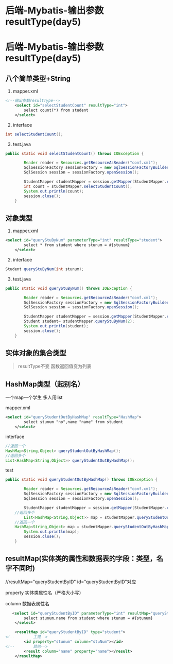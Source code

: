 # 后端-Mybatis-输出参数resultType(day5)


# 后端-Mybatis-输出参数resultType(day5)

## 八个简单类型+String

1. mapper.xml

```xml
<!--输出参数resultType-->
    <select id="selectStudentCount" resultType="int">
        select count(*) from student
    </select>
```

2. interface

```java
int selectStudentCount();
```

3. test.java

```java
public static void selectStudentCount() throws IOException {

        Reader reader = Resources.getResourceAsReader("conf.xml");
        SqlSessionFactory sessionFactory = new SqlSessionFactoryBuilder().build(reader);
        SqlSession session = sessionFactory.openSession();

        StudentMapper studentMapper = session.getMapper(StudentMapper.class);
        int count = studentMapper.selectStudentCount();
        System.out.println(count);
        session.close();
    }

```

## 对象类型

1. mapper.xml

```xml
<select id="queryStuByNum" parameterType="int" resultType="student">
        select * from student where stunum = #{stunum}
    </select>
```

2. interface

```java
Student queryStuByNum(int stunum);
```

3. test.java

```java
public static void queryStuByNum() throws IOException {

        Reader reader = Resources.getResourceAsReader("conf.xml");
        SqlSessionFactory sessionFactory = new SqlSessionFactoryBuilder().build(reader);
        SqlSession session = sessionFactory.openSession();

        StudentMapper studentMapper = session.getMapper(StudentMapper.class);
        Student student= studentMapper.queryStuByNum(2);
        System.out.println(student);
        session.close();
    }
```

## 实体对象的集合类型

> resultType不变 函数返回值变为列表

## HashMap类型（起别名）

一个map一个学生 多人用list

mapper.xml

```xml
<select id="queryStudentOutByHashMap" resultType="HashMap">
        select stunum "no",name "name" from student
    </select>
```

interface

```java
//返回一个
HashMap<String,Object> queryStudentOutByHashMap();
//返回多个
List<HashMap<String,Object>> queryStudentOutByHashMap();
```

test

```java
public static void queryStudentOutByHashMap() throws IOException {

        Reader reader = Resources.getResourceAsReader("conf.xml");
        SqlSessionFactory sessionFactory = new SqlSessionFactoryBuilder().build(reader);
        SqlSession session = sessionFactory.openSession();

        StudentMapper studentMapper = session.getMapper(StudentMapper.class);
    //返回多个
        List<HashMap<String,Object>> map = studentMapper.queryStudentOutByHashMap();
    //返回一个
    HashMap<String,Object> map = studentMapper.queryStudentOutByHashMap();
        System.out.println(map);
        session.close();
    }
```

## resultMap(实体类的属性和数据表的字段：类型，名字不同时)

//resultMap="queryStudentByID"   id="queryStudentByID"对应

property 实体类属性名（严格大小写）

column 数据表属性名

```xml
   <select id="queryStudentByID" parameterType="int" resultMap="queryStudentByID">
        select stunum,name from student where stunum = #{stunum}
    </select>

    <resultMap id="queryStudentByID" type="student">
<!--        主键-->
        <id property="stunum" column="stuNum"></id>
<!--        其他-->
        <result column="name" property="name"></result>
    </resultMap>
```


